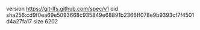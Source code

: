 version https://git-lfs.github.com/spec/v1
oid sha256:cd9f0ea69e5093668c935849e68891b2366ff078e9b9393cf7f4501d4a27fa17
size 6202
